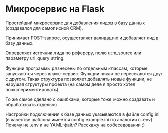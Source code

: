 # Микросервис на Flask

Простейший микросервис для добавления лидов в базу данных (создавался для самописной CRM).

Принимает POST-запрос, осуществляет валидацию и добавляет лид в базу данных.

Определяет источник лида по рефереру, полю utm_source или параметру url_query_string.

Функции программы разнесены по отдельным классам, которые запускаются через класс-сервис.
Функции никак не пересекаются друг с другом.
Такая структура позволяет добавлять новые функции, не нарушая структуры проекта (на самом деле я просто хотел поэкспериментировать).

То же самое сделано с ошибками, которые тоже можно создавать и обрабатывать отдельно.

Настройки подключения к базе данных указываются в файле config.ini (в качестве шаблона имеется config.example.ini по аналогии с .env).
Почему не .env и не YAML-файл? Расскажу на собеседовании ;)